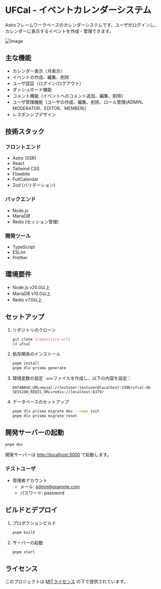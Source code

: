 # UFCal - イベントカレンダーシステム

Astroフレームワークベースのカレンダーシステムです。ユーザがログインし、カレンダーに表示するイベントを作成・管理できます。

![Image](https://github.com/user-attachments/assets/585de96f-9e01-4441-b363-8df0f8bdf9d6)

## 主な機能

- カレンダー表示（月表示）
- イベントの作成、編集、削除
- ユーザ認証（ログイン/ログアウト）
- ダッシュボード機能
- コメント機能（イベントへのコメント追加、編集、削除）
- ユーザ管理機能（ユーザの作成、編集、削除、ロール管理(ADMIN、MODERATOR、EDITOR、MEMBER)）
- レスポンシブデザイン

## 技術スタック

### フロントエンド
- Astro (SSR)
- React
- Tailwind CSS
- Flowbite
- FullCalendar
- Zod (バリデーション)

### バックエンド
- Node.js
- MariaDB
- Redis (セッション管理)

### 開発ツール
- TypeScript
- ESLint
- Prettier

## 環境要件

- Node.js v20.0以上
- MariaDB v10.0以上
- Redis v7.0以上

## セットアップ

1. リポジトリのクローン
   ```bash
   git clone [repository-url]
   cd ufcal
   ```

2. 依存関係のインストール
   ```bash
   pnpm install
   pnpm dlx prisma generate
   ```

3. 環境変数の設定
   `.env`ファイルを作成し、以下の内容を設定：
   ```env
   DATABASE_URL=mysql://testuser:testuser@localhost:3306/ufcal-db
   SESSION_REDIS_URL=redis://localhost:6379/
   ```

4. データベースのセットアップ
   ```bash
   pnpm dlx prisma migrate dev --name init
   pnpm dlx prisma migrate reset
   ```

## 開発サーバーの起動

```bash
pnpm dev
```

開発サーバーは [http://localhost:3000](http://localhost:3000) で起動します。

### テストユーザ
- 管理者アカウント
  - メール: admin@example.com
  - パスワード: password

## ビルドとデプロイ

1. プロダクションビルド
   ```bash
   pnpm build
   ```

2. サーバーの起動
   ```bash
   pnpm start
   ```

## ライセンス

このプロジェクトは [MITライセンス](./LICENSE) の下で提供されています。
